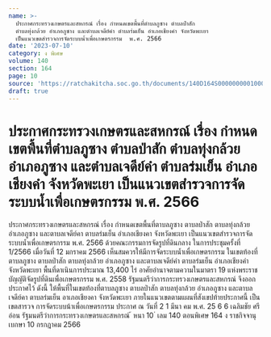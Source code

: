 ```yaml
---
name: >-
  ประกาศกระทรวงเกษตรและสหกรณ์ เรื่อง กำหนดเขตพื้นที่ตำบลภูซาง ตำบลป่าสัก
  ตำบลทุ่งกล้วย อำเภอภูซาง และตำบลเจดีย์คำ ตำบลร่มเย็น อำเภอเชียงคำ จังหวัดพะเยา
  เป็นแนวเขตสำรวจการจัดระบบน้ำเพื่อเกษตรกรรม  พ.ศ. 2566
date: '2023-07-10'
category: ง พิเศษ
volume: 140
section: 164
page: 10
source: 'https://ratchakitcha.soc.go.th/documents/140D164S0000000001000.pdf'
draft: true
---
```


# ประกาศกระทรวงเกษตรและสหกรณ์ เรื่อง กำหนดเขตพื้นที่ตำบลภูซาง ตำบลป่าสัก ตำบลทุ่งกล้วย อำเภอภูซาง และตำบลเจดีย์คำ ตำบลร่มเย็น อำเภอเชียงคำ จังหวัดพะเยา เป็นแนวเขตสำรวจการจัดระบบน้ำเพื่อเกษตรกรรม  พ.ศ. 2566

ประกาศกระทรวงเกษตรและสหกรณ์ เรื่อง กำหนดเขตพื้นที่ตาบลภูซาง ตาบลป่าสัก ตาบลทุ่งกล้วย อำเภอภูซาง และตาบลเจดีย์คา ตาบลร่มเย็น อำเภอเชียงคา จังหวัดพะเยา เป็นแนวเขตสำรวจการจัดระบบน้ำเพื่อเกษตรกรรม พ.ศ. 2566 ด้วยคณะกรรมการจัดรูปที่ดินกลาง ในการประชุมครั้งที่ 1/2566 เมื่อวันที่ 12 มกราคม 2566 เห็นสมควรให้มีการจัดระบบน้ำเพื่อเกษตรกรรม ในเขตท้องที่ตาบลภูซาง ตาบลป่าสัก ตาบลทุ่งกล้วย อำเภอภูซาง และตาบลเจดีย์คำ ตาบลร่มเย็น อำเภอเชียงคำ จังหวัดพะเยา พื้นที่ดาเนินการประมาณ 13,400 ไร่ อาศัยอำนาจตามความในมาตรา 19 แห่งพระราชบัญญัติจัดรูปที่ดินเพื่อเกษตรกรรม พ.ศ. 2558 รัฐมนตรีว่าการกระทรวงเกษตรและสหกรณ์ จึงออกประกาศไว้ ดังนี้ ให้พื้นที่ในเขตท้องที่ตาบลภูซาง ตาบลป่าสัก ตาบลทุ่งกล้วย อำเภอภูซาง และตาบลเจดีย์คา ตาบลร่มเย็น อาเภอเชียงคา จังหวัดพะเยา ภายในแนวเขตตามแผนที่สังเขปท้ายประกาศนี้ เป็นเขตสารวจ การจัดระบบน้าเพื่อเกษตรกรรม ประกาศ ณ วันที่ 2 1 มีนา คม พ.ศ. 25 6 6 เฉลิมชัย ศรีอ่อน รัฐมนตรีว่าการกระทรวงเกษตรและสหกรณ์ ้ หนา 10 ่ เลม 140 ตอนพิเศษ 164 ง ราชกิจจานุเบกษา 10 กรกฎาคม 2566

